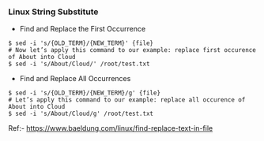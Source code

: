 ### Linux String Substitute

* Find and Replace the First Occurrence
```
$ sed -i 's/{OLD_TERM}/{NEW_TERM}' {file}
# Now let’s apply this command to our example: replace first occurence of About into Cloud
$ sed -i 's/About/Cloud/' /root/test.txt

```
* Find and Replace All Occurrences
```
$ sed -i 's/{OLD_TERM}/{NEW_TERM}/g' {file}
# Let’s apply this command to our example: replace all occurence of About into Cloud
$ sed -i 's/About/Cloud/g' /root/test.txt

```


Ref:-
https://www.baeldung.com/linux/find-replace-text-in-file
